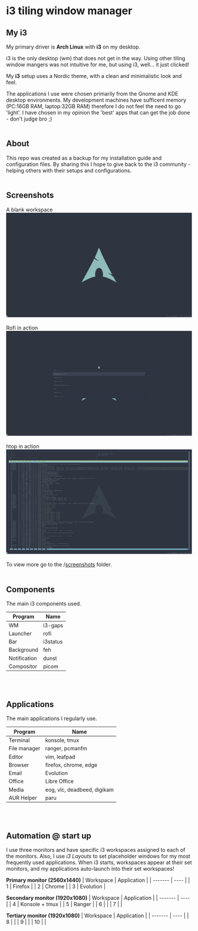 # i3 tiling window manager

## My i3
My primary driver is **Arch Linux** with **i3** on my desktop.

i3 is the only desktop (wm) that does not get in the way. Using other tiling window mangers was not intuitive for me, but using i3, well... it just clicked!

My **i3** setup uses a Nordic theme, with a clean and minimalistic look and feel.

The applications I use were chosen primarily from the Gnome and KDE desktop environments. My development machines have sufficent memory (PC:16GB RAM, laptop:32GB RAM) therefore I do not feel the need to go 'light'. I have chosen in my opinion the 'best' apps that can get the job done - don't judge bro ;)
<br />
<br />
## About
This repo was created as a backup for my installation guide and configuration files. By sharing this I hope to give back to the i3 community - helping others with their setups and configurations.
<br />
<br />
## Screenshots
A blank workspace
![primary monitor](https://github.com/OpcodePete/i3/blob/main/screenshots/primary-monitor.png)
<br />
<br />
Rofi in action
![primary monitor with rofi](https://github.com/OpcodePete/i3/blob/main/screenshots/primary-monitor-rofi.png)
<br />
<br />
htop in action
![primary monitor with htop](https://github.com/OpcodePete/i3/blob/main/screenshots/primary-monitor-terminal-htop.png)
<br />
<br />
To view more go to the /[screenshots](https://github.com/OpcodePete/i3/tree/main/screenshots) folder.
<br />
<br />
## Components
The main i3 components used.

| Program | Name |
| ------- | ---- |
| WM | i3-gaps |
| Launcher | rofi |
| Bar | i3status |
| Background | feh |
| Notification | dunst |
| Compositor | picom |
<br />
<br />

## Applications
The main applications I regularly use.

| Program | Name |
| ------- | ---- |
| Terminal | konsole, tmux |
| File manager | ranger, pcmanfm |
| Editor | vim, leafpad |
| Browser | firefox, chrome, edge |
| Email | Evolution |
| Office | Libre Office |
| Media | eog, vlc, deadbeed, digikam |
| AUR Helper | paru |
<br />
<br />

## Automation @ start up
I use three monitors and have specific i3 workspaces assigned to each of the monitors. Also, I use _i3 Layouts_ to set placeholder windows for my most frequently used applications. When i3 starts, workspaces appear at their set monitors, and my applications auto-launch into their set workspaces!


**Primary monitor (2560x1440)**
| Workspace | Application |
| ------- | ---- |
| 1 | Firefox |
| 2 | Chrome |
| 3 | Evolution |
<br />

**Secondary monitor (1920x1080)**
| Workspace | Application |
| ------- | ---- |
| 4 | Konsole + tmux |
| 5 | Ranger |
| 6 |  |
| 7 |  |
<br />

**Tertiary monitor (1920x1080)**
| Workspace | Application |
| ------- | ---- |
| 8 |  |
| 9 |  |
| 10 |  |

